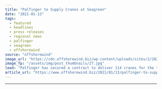 ```yaml
---
title: "Palfinger to Supply Cranes at Seagreen"
date: "2021-01-13"
tags: 
  - featured
  - headlines
  - press releases
  - regional news
  - palfinger
  - seagreen
  - offshorewind
source: "offshorewind"
image_url: "https://cdn.offshorewind.biz/wp-content/uploads/sites/2/2021/01/13103005/Palfinger-to-Supply-Cranes-at-Seagreen.jpg"
image_fp: "/assets/img/post_thumbnails/27.jpg"
lead: "Palfinger has secured a contract to deliver 114 cranes for the transition pieces at"
article_url: "https://www.offshorewind.biz/2021/01/13/palfinger-to-supply-cranes-at-seagreen/"
---
```


---
